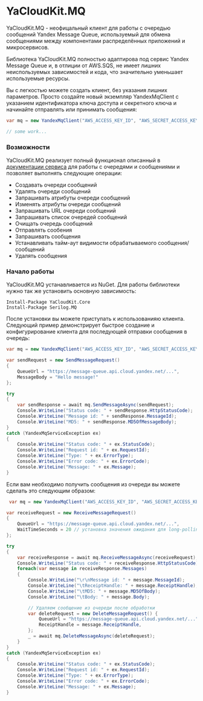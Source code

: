 # YaCloudKit.MQ

YaCloudKit.MQ - неофицальный клиент для работы с очередью сообщений Yandex Message Queue, используемый для обмена сообщениями между компонентами распределённых приложений и микросервисов.

Библиотека YaCloudKit.MQ полностью адаптирова под сервис Yandex Message Queue и, в отлиции от AWS.SQS, не имеет лишних неиспользуемых зависимостей и кода, что значительно уменьшает используемые ресурсы.

Вы с легкостью можете создать клиент, без указания лишних параметров. Просто создайте новый экземпляр YandexMqClient с указанием идентификатора ключа доступа и секретного ключа и начинайте отправлять или принимать сообщения: 
```csharp
var mq = new YandexMqClient("AWS_ACCESS_KEY_ID", "AWS_SECRET_ACCESS_KEY");

// some work...
```

### Возможности

YaCloudKit.MQ реализует полный функционал описанный в [документации сервиса](https://cloud.yandex.ru/docs/message-queue/api-ref/) для работы с очередями и сообщениями и позволяет выполнять следующие операции:

* Создавать очереди сообщений
* Удалять очереди сообщений
* Запрашивать атрибуты очереди сообщений
* Изменять атрибуты очереди сообщений
* Запрашивать URL очереди сообщений
* Запрашивать список очередей сообщений
* Очищать очередь сообщений
* Отправлять сообения
* Запрашивать сообщения
* Устанавливать тайм-аут видимости обрабатываемого сообщения/сообщений
* Удалять сообщения

### Начало работы

YaCloudKit.MQ устанавливается из NuGet. Для работы библиотеки нужно так же установить основную зависимость:


```
Install-Package YaCloudKit.Core
Install-Package Serilog.MQ
```

После установки вы можете приступать к использованияю клиента. Следующий пример демонстрирует быстрое создание и конфигурирование клиента для последующей отправки сообщения в очередь:
```csharp
var mq = new YandexMqClient("AWS_ACCESS_KEY_ID", "AWS_SECRET_ACCESS_KEY");

var sendRequest = new SendMessageRequest()
{
    QueueUrl = "https://message-queue.api.cloud.yandex.net/...",
    MessageBody = "Hello message!"
};

try
{
    var sendResponse = await mq.SendMessageAsync(sendRequest);
    Console.WriteLine("Status code: " + sendResponse.HttpStatusCode);
    Console.WriteLine("Message id: " + sendResponse.MessageId);
    Console.WriteLine("MD5: " + sendResponse.MD5OfMessageBody);
}
catch (YandexMqServiceException ex)
{
    Console.WriteLine("Status code: " + ex.StatusCode);
    Console.WriteLine("Request id: " + ex.RequestId);
    Console.WriteLine("Type: " + ex.ErrorType);
    Console.WriteLine("Error code: " + ex.ErrorCode);
    Console.WriteLine("Message: " + ex.Message);
}
```

Если вам необходимо получить сообщения из очереди вы можете сделать это следующим образом:

```csharp
 var mq = new YandexMqClient("AWS_ACCESS_KEY_ID", "AWS_SECRET_ACCESS_KEY");

var receiveRequest = new ReceiveMessageRequest()
{
    QueueUrl = "https://message-queue.api.cloud.yandex.net/...",
    WaitTimeSeconds = 20 // установка значения ожидания для long-polling запроса
};

try
{
    var receiveResponse = await mq.ReceiveMessageAsync(receiveRequest);
    Console.WriteLine("Status code: " + receiveResponse.HttpStatusCode);
    foreach(var message in receiveResponse.Messages)
    {
        Console.WriteLine("\r\nMessage id: " + message.MessageId);
        Console.WriteLine("\tReceiptHandle: " + message.ReceiptHandle);
        Console.WriteLine("\tMD5: " + message.MD5OfBody);
        Console.WriteLine("\tBody: " + message.Body);

        // Удаляем сообщение из очереди после обработки
        var deleteRequest = new DeleteMessageRequest() {
            QueueUrl = "https://message-queue.api.cloud.yandex.net/...",
            ReceiptHandle = message.ReceiptHandle,
        };
        _ = await mq.DeleteMessageAsync(deleteRequest);                    
    }
}
catch (YandexMqServiceException ex)
{
    Console.WriteLine("Status code: " + ex.StatusCode);
    Console.WriteLine("Request id: " + ex.RequestId);
    Console.WriteLine("Type: " + ex.ErrorType);
    Console.WriteLine("Error code: " + ex.ErrorCode);
    Console.WriteLine("Message: " + ex.Message);
}
```



